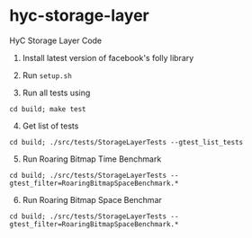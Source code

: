 # hyc-storage-layer
HyC Storage Layer Code

1. Install latest version of facebook's folly library

2. Run ``setup.sh``

3. Run all tests using

``cd build; make test``

4. Get list of tests

``cd build; ./src/tests/StorageLayerTests --gtest_list_tests``

5. Run Roaring Bitmap Time Benchmark

`cd build; ./src/tests/StorageLayerTests --gtest_filter=RoaringBitmapSpaceBenchmark.*`

6. Run Roaring Bitmap Space Benchmar

``cd build; ./src/tests/StorageLayerTests --gtest_filter=RoaringBitmapSpaceBenchmark.*``
